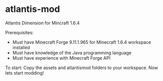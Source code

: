 atlantis-mod
============

Atlantis Dimension for Mincraft 1.6.4

Prerequisites:
- Must have Minecraft Forge 9.11.1.965 for Minecraft 1.6.4 workspace installed
- Must have knowledge of the Java programming language
- Must have experience with Minecraft Forge API

To start:
Copy the assets and atlantismod folders to your workspace. Now lets start modding!